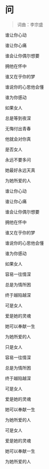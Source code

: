 # 问
> 词曲：李宗盛

谁让你心动

谁让你心痛

谁会让你偶尔想要

拥他在怀中

谁又在乎你的梦

谁说你的心思他会懂

谁为你感动

如果女人

总是等到夜深

无悔付出青春

他就会对你真

是否女人

永远不要多问

她最好永远天真

为她所爱的人

谁让你心动

谁让你心痛

谁会让你偶尔想要

拥他在怀中

谁又在乎你的梦

谁说你的心思他会懂

谁为你感动

如果女人

容易一往情深

总是为情所困

终于越陷越深

可是女人

爱是她的灵魂

她可以奉献一生

为她所爱的人

只是女人

容易一往情深

总是为情所困

终于越陷越深

可是女人

爱是她的灵魂

她可以奉献一生

为她所爱的人

可是女人

爱是她的灵魂

她可以奉献一生

为她所爱的人